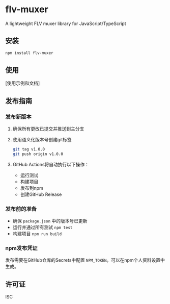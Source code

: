 # flv-muxer

A lightweight FLV muxer library for JavaScript/TypeScript

## 安装

```bash
npm install flv-muxer
```

## 使用

[使用示例和文档]

## 发布指南

### 发布新版本

1. 确保所有更改已提交并推送到主分支
2. 使用语义化版本号创建git标签
   ```bash
   git tag v1.0.0
   git push origin v1.0.0
   ```

3. GitHub Actions将自动执行以下操作：
   - 运行测试
   - 构建项目
   - 发布到npm
   - 创建GitHub Release

### 发布前的准备

- 确保 `package.json` 中的版本号已更新
- 运行并通过所有测试 `npm test`
- 构建项目 `npm run build`

### npm发布凭证

发布需要在GitHub仓库的Secrets中配置 `NPM_TOKEN`。可以在npm个人资料设置中生成。

## 许可证

ISC
